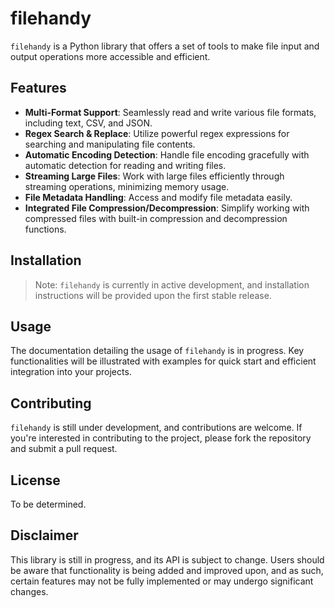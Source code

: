 # filehandy

`filehandy` is a Python library that offers a set of tools to make file input and output operations more accessible and efficient. 

## Features

- **Multi-Format Support**: Seamlessly read and write various file formats, including text, CSV, and JSON.
- **Regex Search & Replace**: Utilize powerful regex expressions for searching and manipulating file contents.
- **Automatic Encoding Detection**: Handle file encoding gracefully with automatic detection for reading and writing files.
- **Streaming Large Files**: Work with large files efficiently through streaming operations, minimizing memory usage.
- **File Metadata Handling**: Access and modify file metadata easily.
- **Integrated File Compression/Decompression**: Simplify working with compressed files with built-in compression and decompression functions.

## Installation

> Note: `filehandy` is currently in active development, and installation instructions will be provided upon the first stable release.

## Usage

The documentation detailing the usage of `filehandy` is in progress. Key functionalities will be illustrated with examples for quick start and efficient integration into your projects.

## Contributing

`filehandy` is still under development, and contributions are welcome. If you're interested in contributing to the project, please fork the repository and submit a pull request.

## License

To be determined.

## Disclaimer

This library is still in progress, and its API is subject to change. Users should be aware that functionality is being added and improved upon, and as such, certain features may not be fully implemented or may undergo significant changes.
